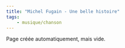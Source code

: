 ```yaml
---
title: "Michel Fugain - Une belle histoire"
tags:
    - musique/chanson
---
```


Page créée automatiquement, mais vide.
